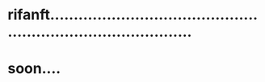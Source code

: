 # rifanft...................................................................................
# soon....
